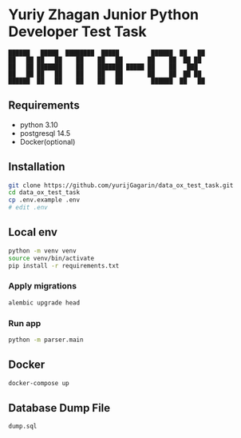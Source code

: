 # Yuriy Zhagan Junior Python Developer Test Task
```
██████   █████  ████████  █████         ██████  ██   ██ 
██   ██ ██   ██    ██    ██   ██       ██    ██  ██ ██  
██   ██ ███████    ██    ███████ █████ ██    ██   ███   
██   ██ ██   ██    ██    ██   ██       ██    ██  ██ ██  
██████  ██   ██    ██    ██   ██        ██████  ██   ██ 
```

## Requirements
- python 3.10
- postgresql 14.5
- Docker(optional)

## Installation
```bash
git clone https://github.com/yurijGagarin/data_ox_test_task.git
cd data_ox_test_task
cp .env.example .env
# edit .env
```

## Local env
```bash
python -m venv venv
source venv/bin/activate
pip install -r requirements.txt
```

### Apply migrations
```bash
alembic upgrade head
```

###  Run app
    
```bash
python -m parser.main
```

## Docker
```bash
docker-compose up
```

## Database Dump File
`dump.sql`